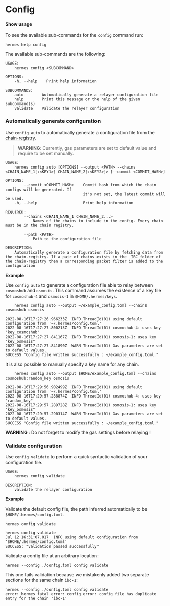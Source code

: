 # Config

#### Show usage

To see the available sub-commands for the `config` command run:

```shell
hermes help config
```

The available sub-commands are the following:

```shell
USAGE:
    hermes config <SUBCOMMAND>

OPTIONS:
    -h, --help    Print help information

SUBCOMMANDS:
    auto        Automatically generate a relayer configuration file
    help        Print this message or the help of the given subcommand(s)
    validate    Validate the relayer configuration
```

### Automatically generate configuration

Use `config auto` to automatically generate a configuration file from the
[chain-registry](https://github.com/cosmos/chain-registry).

> **WARNING**: Currently, gas parameters are set to default value and require to
> be set manually.

    USAGE:
        hermes config auto [OPTIONS] --output <PATH> --chains <CHAIN_NAME_1[:<KEY1>] CHAIN_NAME_2[:<KEY2>]> [--commit <COMMIT_HASH>]

    OPTIONS:
            --commit <COMMIT_HASH>    Commit hash from which the chain configs will be generated. If
                                      it's not set, the latest commit will be used.
        -h, --help                    Print help information

    REQUIRED:
            --chains <CHAIN_NAME_1 CHAIN_NAME_2...>
                Names of the chains to include in the config. Every chain must be in the chain registry.

            --path <PATH>
                Path to the configuration file

    DESCRIPTION:
        Automatically generate a configuration file by fetching data from the chain-registry. If a pair of chains exists in the _IBC folder of the chain-registry then a corresponding packet filter is added to the configuration

**Example**

Use `config auto` to generate a configuration file able to relay between
`cosmoshub` and `osmosis`. This command assumes the existence of a key file for
`cosmoshub-4` and `osmosis-1` in `$HOME/.hermes/keys`.

        hermes config auto --output ~/example_config.toml --chains cosmoshub osmosis

    2022-08-16T17:27:26.966233Z  INFO ThreadId(01) using default configuration from '~/.hermes/config.toml'
    2022-08-16T17:27:27.800213Z  INFO ThreadId(01) cosmoshub-4: uses key "key_cosmoshub"
    2022-08-16T17:27:27.841167Z  INFO ThreadId(01) osmosis-1: uses key "key_osmosis"
    2022-08-16T17:27:27.841890Z  WARN ThreadId(01) Gas parameters are set to default values.
    SUCCESS "Config file written successfully : ~/example_config.toml."

It is also possible to manually specify a key name for any chain.

        hermes config auto --output $HOME/example_config.toml --chains cosmoshub:random_key osmosis

    2022-08-16T17:29:56.902499Z  INFO ThreadId(01) using default configuration from '~/.hermes/config.toml'
    2022-08-16T17:29:57.288874Z  INFO ThreadId(01) cosmoshub-4: uses key "random_key"
    2022-08-16T17:29:57.289728Z  INFO ThreadId(01) osmosis-1: uses key "key_osmosis"
    2022-08-16T17:29:57.290314Z  WARN ThreadId(01) Gas parameters are set to default values.
    SUCCESS "Config file written successfully : ~/example_config.toml."

**WARNING** : Do not forget to modify the gas settings before relaying !

### Validate configuration

Use `config validate` to perform a quick syntactic validation of your
configuration file.

```shell
USAGE:
    hermes config validate

DESCRIPTION:
    validate the relayer configuration
```

**Example**

Validate the default config file, the path inferred automatically to be
`$HOME/.hermes/config.toml`.

```shell
hermes config validate
```

```text
hermes config validate
Jul 12 16:31:07.017  INFO using default configuration from '$HOME/.hermes/config.toml'
SUCCESS: "validation passed successfully"
```

Validate a config file at an arbitrary location:

```shell
hermes --config ./config.toml config validate
```

This one fails validation because we mistakenly added two separate sections for
the same chain `ibc-1`:

```text
hermes --config ./config.toml config validate
error: hermes fatal error: config error: config file has duplicate entry for the chain 'ibc-1'
```
